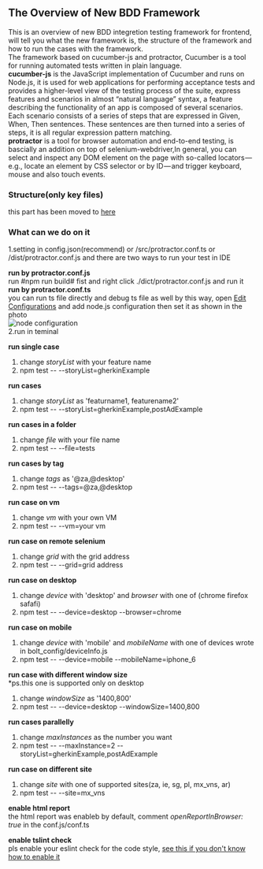 ## The Overview of New BDD Framework
This is an overview of new BDD integretion testing framework for frontend, will tell you what the new framework is, the structure of the framework and how to run the cases with the framework.<br/>
The framework based on cucumber-js and protractor, Cucumber is a tool for running automated tests written in plain language.<br/>
**cucumber-js** is the JavaScript implementation of Cucumber and runs on Node.js, it is used for web applications for performing acceptance tests and  provides a higher-level view of the testing process of the suite, express features and scenarios in almost “natural language” syntax, a feature describing the functionality of an app is composed of several scenarios. Each scenario consists of a series of steps that are expressed in Given, When, Then sentences. These sentences are then turned into a series of steps, it is all regular expression pattern matching.<br/>
**protractor** is a tool for browser automation and end-to-end testing, is bascially an addition on top of selenium-webdriver,In general, you can select and inspect any DOM element on the page with so-called locators — e.g., locate an element by CSS selector or by ID — and trigger keyboard, mouse and also touch events.

### Structure(only key files)
this part has been moved to [here](https://github.corp.ebay.com/ecg-global/BOLT-BDD-CucumberJS/blob/master/doc/typescripts.md)

### What can we do on it    
1.setting in config.json(recommend) or /src/protractor.conf.ts or /dist/protractor.conf.js and there are two ways to run your test in IDE    

**run by protractor.conf.js**  
run #npm run build# fist and right click ./dict/protractor.conf.js and run it   
**run by protractor.conf.ts**  
you can run ts file directly and debug ts file as well by this way, open [Edit Configurations](https://www.jetbrains.com/help/webstorm/creating-and-editing-run-debug-configurations.html) and add node.js configuration then set it as shown in the photo   
![node configuration](https://media.github.corp.ebay.com/user/25401/files/ff089a00-69bd-11e9-88b5-6e4c8b9d5117)   
2.run in teminal    

**run single case**
1. change *storyList* with your feature name
2. npm test -- --storyList=gherkinExample

**run cases**
1. change *storyList* as 'featurname1, featurename2'
2. npm test -- --storyList=gherkinExample,postAdExample

**run cases in a folder**
1. change *file* with your file name
2. npm test -- --file=tests

**run cases by tag**
1. change *tags* as '@za,@desktop'
2. npm test -- --tags=@za,@desktop

**run case on vm**
1. change *vm* with your own VM
2. npm test -- --vm=your vm

**run case on remote selenium**
1. change *grid* with the grid address
2. npm test -- --grid=grid address

**run case on desktop**
1. change *device* with 'desktop' and *browser* with one of (chrome firefox safafi)
2. npm test -- --device=desktop --browser=chrome

**run case on mobile**
1. change *device* with 'mobile' and *mobileName* with one of devices wrote in bolt_config/deviceInfo.js
2. npm test -- --device=mobile --mobileName=iphone_6

**run case with different window size**<br/>
*ps.this one is supported only on desktop<br/>
1. change *windowSize* as '1400,800'
2. npm test -- --device=desktop --windowSize=1400,800

**run cases parallelly**
1. change *maxInstances* as the number you want
2. npm test -- --maxInstance=2 -- storyList=gherkinExample,postAdExample

**run case on different site**
1. change *site* with one of supported sites(za, ie, sg, pl, mx_vns, ar)
2. npm test -- --site=mx_vns

**enable html report**<br/>
the html report was enableb by default, comment *openReportInBrowser: true* in the conf.js/conf.ts

**enable tslint check**<br/>
pls enable your eslint check for the code style, [see this if you don't know how to enable it](https://www.jetbrains.com/help/webstorm/using-tslint-code-quality-tool.html)
